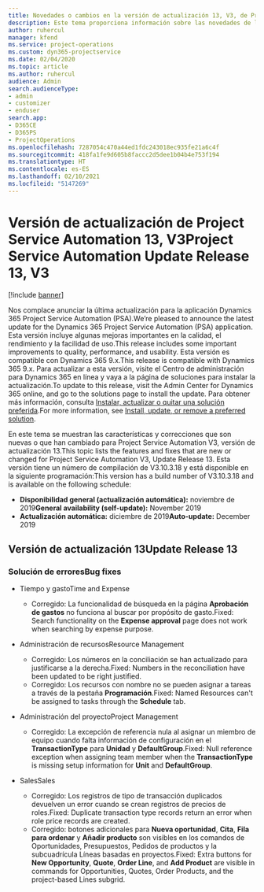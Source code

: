 ```yaml
---
title: Novedades o cambios en la versión de actualización 13, V3, de Project Service Automation
description: Este tema proporciona información sobre las novedades de la versión de actualización 13 de Project Service Automation, V3.
author: ruhercul
manager: kfend
ms.service: project-operations
ms.custom: dyn365-projectservice
ms.date: 02/04/2020
ms.topic: article
ms.author: ruhercul
audience: Admin
search.audienceType:
- admin
- customizer
- enduser
search.app:
- D365CE
- D365PS
- ProjectOperations
ms.openlocfilehash: 7287054c470a44ed1fdc243018ec935fe21a6c4f
ms.sourcegitcommit: 418fa1fe9d605b8faccc2d5dee1b04b4e753f194
ms.translationtype: HT
ms.contentlocale: es-ES
ms.lasthandoff: 02/10/2021
ms.locfileid: "5147269"
---
```

# <a name="project-service-automation-update-release-13-v3"></a><span data-ttu-id="45c07-103">Versión de actualización de Project Service Automation 13, V3</span><span class="sxs-lookup"><span data-stu-id="45c07-103">Project Service Automation Update Release 13, V3</span></span>

[!include [banner](../includes/psa-now-project-operations.md)]

<span data-ttu-id="45c07-104">Nos complace anunciar la última actualización para la aplicación Dynamics 365 Project Service Automation (PSA).</span><span class="sxs-lookup"><span data-stu-id="45c07-104">We’re pleased to announce the latest update for the Dynamics 365 Project Service Automation (PSA) application.</span></span> <span data-ttu-id="45c07-105">Esta versión incluye algunas mejoras importantes en la calidad, el rendimiento y la facilidad de uso.</span><span class="sxs-lookup"><span data-stu-id="45c07-105">This release includes some important improvements to quality, performance, and usability.</span></span> <span data-ttu-id="45c07-106">Esta versión es compatible con Dynamics 365 9.x.</span><span class="sxs-lookup"><span data-stu-id="45c07-106">This release is compatible with Dynamics 365 9.x.</span></span> <span data-ttu-id="45c07-107">Para actualizar a esta versión, visite el Centro de administración para Dynamics 365 en línea y vaya a la página de soluciones para instalar la actualización.</span><span class="sxs-lookup"><span data-stu-id="45c07-107">To update to this release, visit the Admin Center for Dynamics 365 online, and go to the solutions page to install the update.</span></span> <span data-ttu-id="45c07-108">Para obtener más información, consulta [Instalar, actualizar o quitar una solución preferida](https://docs.microsoft.com/power-platform/admin/install-remove-preferred-solution).</span><span class="sxs-lookup"><span data-stu-id="45c07-108">For more information, see [Install, update, or remove a preferred solution](https://docs.microsoft.com/power-platform/admin/install-remove-preferred-solution).</span></span>

<span data-ttu-id="45c07-109">En este tema se muestran las características y correcciones que son nuevas o que han cambiado para Project Service Automation V3, versión de actualización 13.</span><span class="sxs-lookup"><span data-stu-id="45c07-109">This topic lists the features and fixes that are new or changed for Project Service Automation V3, Update Release 13.</span></span> <span data-ttu-id="45c07-110">Esta versión tiene un número de compilación de V3.10.3.18 y está disponible en la siguiente programación:</span><span class="sxs-lookup"><span data-stu-id="45c07-110">This version has a build number of V3.10.3.18 and is available on the following schedule:</span></span>

- <span data-ttu-id="45c07-111">**Disponibilidad general (actualización automática):** noviembre de 2019</span><span class="sxs-lookup"><span data-stu-id="45c07-111">**General availability (self-update):** November 2019</span></span>
- <span data-ttu-id="45c07-112">**Actualización automática:** diciembre de 2019</span><span class="sxs-lookup"><span data-stu-id="45c07-112">**Auto-update:** December 2019</span></span>


## <a name="update-release-13"></a><span data-ttu-id="45c07-113">Versión de actualización 13</span><span class="sxs-lookup"><span data-stu-id="45c07-113">Update Release 13</span></span> 

### <a name="bug-fixes"></a><span data-ttu-id="45c07-114">Solución de errores</span><span class="sxs-lookup"><span data-stu-id="45c07-114">Bug fixes</span></span>

- <span data-ttu-id="45c07-115">Tiempo y gasto</span><span class="sxs-lookup"><span data-stu-id="45c07-115">Time and Expense</span></span>

     - <span data-ttu-id="45c07-116">Corregido: La funcionalidad de búsqueda en la página **Aprobación de gastos** no funciona al buscar por propósito de gasto.</span><span class="sxs-lookup"><span data-stu-id="45c07-116">Fixed: Search functionality on the **Expense approval** page does not work when searching by expense purpose.</span></span>

- <span data-ttu-id="45c07-117">Administración de recursos</span><span class="sxs-lookup"><span data-stu-id="45c07-117">Resource Management</span></span>

     - <span data-ttu-id="45c07-118">Corregido: Los números en la conciliación se han actualizado para justificarse a la derecha.</span><span class="sxs-lookup"><span data-stu-id="45c07-118">Fixed: Numbers in the reconciliation have been updated to be right justified.</span></span>
     - <span data-ttu-id="45c07-119">Corregido: Los recursos con nombre no se pueden asignar a tareas a través de la pestaña **Programación**.</span><span class="sxs-lookup"><span data-stu-id="45c07-119">Fixed: Named Resources can't be assigned to tasks through the **Schedule** tab.</span></span>

- <span data-ttu-id="45c07-120">Administración del proyecto</span><span class="sxs-lookup"><span data-stu-id="45c07-120">Project Management</span></span>

     - <span data-ttu-id="45c07-121">Corregido: La excepción de referencia nula al asignar un miembro de equipo cuando falta información de configuración en el **TransactionType** para **Unidad** y **DefaultGroup**.</span><span class="sxs-lookup"><span data-stu-id="45c07-121">Fixed: Null reference exception when assigning team member when the **TransactionType** is missing setup information for **Unit** and **DefaultGroup**.</span></span>

- <span data-ttu-id="45c07-122">Sales</span><span class="sxs-lookup"><span data-stu-id="45c07-122">Sales</span></span>

     - <span data-ttu-id="45c07-123">Corregido: Los registros de tipo de transacción duplicados devuelven un error cuando se crean registros de precios de roles.</span><span class="sxs-lookup"><span data-stu-id="45c07-123">Fixed: Duplicate transaction type records return an error when role price records are created.</span></span>
     - <span data-ttu-id="45c07-124">Corregido: botones adicionales para **Nueva oportunidad**, **Cita**, **Fila para ordenar** y **Añadir producto** son visibles en los comandos de Oportunidades, Presupuestos, Pedidos de productos y la subcuadrícula Líneas basadas en proyectos.</span><span class="sxs-lookup"><span data-stu-id="45c07-124">Fixed: Extra buttons for **New Opportunity**, **Quote**, **Order Line**, and **Add Product** are visible in commands for Opportunities, Quotes, Order Products, and the project-based Lines subgrid.</span></span>



